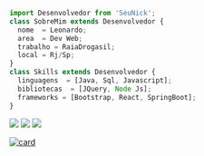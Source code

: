 ```js
import Desenvolvedor from 'SeuNick';
class SobreMim extends Desenvolvedor {
  nome  = Leonardo;
  area  = Dev Web;
  trabalho = RaiaDrogasil;
  local = Rj/Sp;
}
class Skills extends Desenvolvedor {
  linguagens  = [Java, Sql, Javascript];
  bibliotecas  = [JQuery, Node Js];
  frameworks = [Bootstrap, React, SpringBoot];
}
```

<p align="left">
  <a href="#" alt="Gmail">
  <img src="https://img.shields.io/badge/-Gmail-FF0000?style=flat-square&labelColor=FF0000&logo=gmail&logoColor=white&link=leonscosta@rd.com.br" /></a>

  <a href="#" alt="Linkedin">
  <img src="https://img.shields.io/badge/-Linkedin-0e76a8?style=flat-square&logo=Linkedin&logoColor=white&link=https://www.linkedin.com/in/leonardosantosdev/" /></a>

  <a href="#" alt="WhatsApp">
  <img src="https://img.shields.io/badge/-WhatsApp-25d366?style=flat-square&labelColor=25d366&logo=whatsapp&logoColor=white&link=5521975917170"/></a>






[![card](https://github-readme-stats.vercel.app/api?username=lLeoSantos&theme=dark&show_icons=true)](https://github.com/anuraghazra/github-readme-stats)
